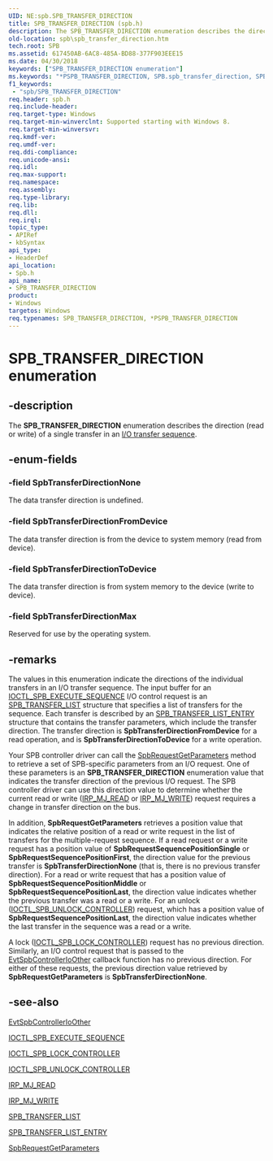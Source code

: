 ```yaml
---
UID: NE:spb.SPB_TRANSFER_DIRECTION
title: SPB_TRANSFER_DIRECTION (spb.h)
description: The SPB_TRANSFER_DIRECTION enumeration describes the direction (read or write) of a single transfer in an I/O transfer sequence.
old-location: spb\spb_transfer_direction.htm
tech.root: SPB
ms.assetid: 617450AB-6AC8-485A-BD88-377F903EEE15
ms.date: 04/30/2018
keywords: ["SPB_TRANSFER_DIRECTION enumeration"]
ms.keywords: "*PSPB_TRANSFER_DIRECTION, SPB.spb_transfer_direction, SPB_TRANSFER_DIRECTION, SPB_TRANSFER_DIRECTION enumeration [Buses], SpbTransferDirectionFromDevice, SpbTransferDirectionMax, SpbTransferDirectionNone, SpbTransferDirectionToDevice, spb/SPB_TRANSFER_DIRECTION, spb/SpbTransferDirectionFromDevice, spb/SpbTransferDirectionMax, spb/SpbTransferDirectionNone, spb/SpbTransferDirectionToDevice"
f1_keywords:
 - "spb/SPB_TRANSFER_DIRECTION"
req.header: spb.h
req.include-header: 
req.target-type: Windows
req.target-min-winverclnt: Supported starting with Windows 8.
req.target-min-winversvr: 
req.kmdf-ver: 
req.umdf-ver: 
req.ddi-compliance: 
req.unicode-ansi: 
req.idl: 
req.max-support: 
req.namespace: 
req.assembly: 
req.type-library: 
req.lib: 
req.dll: 
req.irql: 
topic_type:
- APIRef
- kbSyntax
api_type:
- HeaderDef
api_location:
- Spb.h
api_name:
- SPB_TRANSFER_DIRECTION
product:
- Windows
targetos: Windows
req.typenames: SPB_TRANSFER_DIRECTION, *PSPB_TRANSFER_DIRECTION
---
```


# SPB_TRANSFER_DIRECTION enumeration


## -description


The <b>SPB_TRANSFER_DIRECTION</b> enumeration describes the direction (read or write) of a single transfer in an <a href="https://docs.microsoft.com/windows-hardware/drivers/spb/i-o-transfer-sequences">I/O transfer sequence</a>.


## -enum-fields




### -field SpbTransferDirectionNone

The data transfer direction is undefined.


### -field SpbTransferDirectionFromDevice

The data transfer direction is from the device to system memory (read from device).


### -field SpbTransferDirectionToDevice

The data transfer direction is from system memory to the device (write to device).


### -field SpbTransferDirectionMax

Reserved for use by the operating system.


## -remarks



The values in this enumeration indicate the directions of the individual transfers in an I/O transfer sequence. The input buffer for an <a href="https://msdn.microsoft.com/library/windows/hardware/hh450857">IOCTL_SPB_EXECUTE_SEQUENCE</a> I/O control request is an <a href="https://docs.microsoft.com/windows-hardware/drivers/ddi/spb/ns-spb-spb_transfer_list">SPB_TRANSFER_LIST</a> structure that specifies a list of transfers for the sequence. Each transfer is described by an <a href="https://docs.microsoft.com/windows-hardware/drivers/ddi/spb/ns-spb-spb_transfer_list_entry">SPB_TRANSFER_LIST_ENTRY</a> structure that contains the transfer parameters, which include the transfer direction. The transfer direction is <b>SpbTransferDirectionFromDevice</b> for a read operation, and is <b>SpbTransferDirectionToDevice</b> for a write operation.

Your SPB controller driver can call  the <a href="https://docs.microsoft.com/windows-hardware/drivers/ddi/spbcx/nf-spbcx-spbrequestgetparameters">SpbRequestGetParameters</a> method to retrieve a set of SPB-specific parameters from an I/O request. One of these parameters is an <b>SPB_TRANSFER_DIRECTION</b> enumeration value that indicates the transfer direction of the previous I/O request. The SPB controller driver can use this direction value to determine whether the current read or write (<a href="https://docs.microsoft.com/windows-hardware/drivers/ifs/irp-mj-read">IRP_MJ_READ</a> or <a href="https://docs.microsoft.com/windows-hardware/drivers/kernel/irp-mj-write">IRP_MJ_WRITE</a>) request requires a change in transfer direction on the bus.

In addition, <b>SpbRequestGetParameters</b> retrieves a position value that indicates the relative position of a read or write  request in the list of transfers for the multiple-request sequence. If a read request or a write request has a position value of <b>SpbRequestSequencePositionSingle</b> or <b>SpbRequestSequencePositionFirst</b>, the direction value for the previous transfer is <b>SpbTransferDirectionNone</b> (that is, there is no previous transfer direction). For a read or write request that has a position value of <b>SpbRequestSequencePositionMiddle</b> or <b>SpbRequestSequencePositionLast</b>, the direction value indicates whether the previous transfer was a read or a write. For an unlock (<a href="https://msdn.microsoft.com/library/windows/hardware/hh450859">IOCTL_SPB_UNLOCK_CONTROLLER</a>) request, which has a position value of <b>SpbRequestSequencePositionLast</b>, the direction value indicates whether the last transfer in the sequence was a read or a write.

A lock (<a href="https://msdn.microsoft.com/library/windows/hardware/hh450858">IOCTL_SPB_LOCK_CONTROLLER</a>) request has no previous direction. Similarly, an I/O control request that is passed to the <a href="https://docs.microsoft.com/windows-hardware/drivers/ddi/spbcx/nc-spbcx-evt_spb_controller_other">EvtSpbControllerIoOther</a> callback function has no previous direction. For either of these requests, the previous direction value retrieved by <b>SpbRequestGetParameters</b> is <b>SpbTransferDirectionNone</b>.




## -see-also




<a href="https://docs.microsoft.com/windows-hardware/drivers/ddi/spbcx/nc-spbcx-evt_spb_controller_other">EvtSpbControllerIoOther</a>



<a href="https://msdn.microsoft.com/library/windows/hardware/hh450857">IOCTL_SPB_EXECUTE_SEQUENCE</a>



<a href="https://msdn.microsoft.com/library/windows/hardware/hh450858">IOCTL_SPB_LOCK_CONTROLLER</a>



<a href="https://msdn.microsoft.com/library/windows/hardware/hh450859">IOCTL_SPB_UNLOCK_CONTROLLER</a>



<a href="https://docs.microsoft.com/windows-hardware/drivers/ifs/irp-mj-read">IRP_MJ_READ</a>



<a href="https://docs.microsoft.com/windows-hardware/drivers/kernel/irp-mj-write">IRP_MJ_WRITE</a>



<a href="https://docs.microsoft.com/windows-hardware/drivers/ddi/spb/ns-spb-spb_transfer_list">SPB_TRANSFER_LIST</a>



<a href="https://docs.microsoft.com/windows-hardware/drivers/ddi/spb/ns-spb-spb_transfer_list_entry">SPB_TRANSFER_LIST_ENTRY</a>



<a href="https://docs.microsoft.com/windows-hardware/drivers/ddi/spbcx/nf-spbcx-spbrequestgetparameters">SpbRequestGetParameters</a>
 

 

